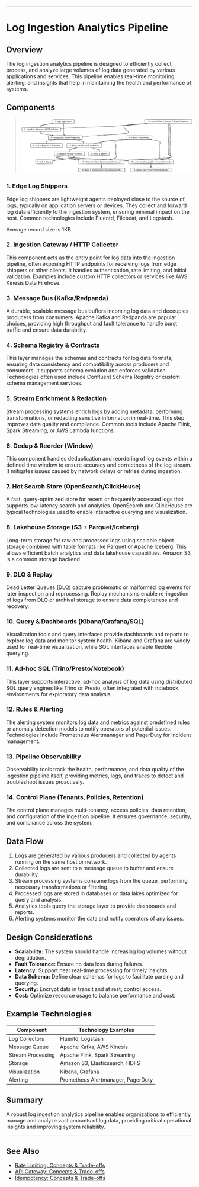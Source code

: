 
---

# Log Ingestion Analytics Pipeline

## Overview

The log ingestion analytics pipeline is designed to efficiently collect, process, and analyze large volumes of log data generated by various applications and services. This pipeline enables real-time monitoring, alerting, and insights that help in maintaining the health and performance of systems.

## Components

> ![Log Ingestion](./log-ingestion.excalidraw.png)

### 1. Edge Log Shippers  
Edge log shippers are lightweight agents deployed close to the source of logs, typically on application servers or devices. They collect and forward log data efficiently to the ingestion system, ensuring minimal impact on the host. Common technologies include Fluentd, Filebeat, and Logstash.

Average record size is 1KB

### 2. Ingestion Gateway / HTTP Collector  
This component acts as the entry point for log data into the ingestion pipeline, often exposing HTTP endpoints for receiving logs from edge shippers or other clients. It handles authentication, rate limiting, and initial validation. Examples include custom HTTP collectors or services like AWS Kinesis Data Firehose.

### 3. Message Bus (Kafka/Redpanda)  
A durable, scalable message bus buffers incoming log data and decouples producers from consumers. Apache Kafka and Redpanda are popular choices, providing high throughput and fault tolerance to handle burst traffic and ensure data durability.

### 4. Schema Registry & Contracts  
This layer manages the schemas and contracts for log data formats, ensuring data consistency and compatibility across producers and consumers. It supports schema evolution and enforces validation. Technologies often used include Confluent Schema Registry or custom schema management services.

### 5. Stream Enrichment & Redaction  
Stream processing systems enrich logs by adding metadata, performing transformations, or redacting sensitive information in real-time. This step improves data quality and compliance. Common tools include Apache Flink, Spark Streaming, or AWS Lambda functions.

### 6. Dedup & Reorder (Window)  
This component handles deduplication and reordering of log events within a defined time window to ensure accuracy and correctness of the log stream. It mitigates issues caused by network delays or retries during ingestion.

### 7. Hot Search Store (OpenSearch/ClickHouse)  
A fast, query-optimized store for recent or frequently accessed logs that supports low-latency search and analytics. OpenSearch and ClickHouse are typical technologies used to enable interactive querying and visualization.

### 8. Lakehouse Storage (S3 + Parquet/Iceberg)  
Long-term storage for raw and processed logs using scalable object storage combined with table formats like Parquet or Apache Iceberg. This allows efficient batch analytics and data lakehouse capabilities. Amazon S3 is a common storage backend.

### 9. DLQ & Replay  
Dead Letter Queues (DLQ) capture problematic or malformed log events for later inspection and reprocessing. Replay mechanisms enable re-ingestion of logs from DLQ or archival storage to ensure data completeness and recovery.

### 10. Query & Dashboards (Kibana/Grafana/SQL)  
Visualization tools and query interfaces provide dashboards and reports to explore log data and monitor system health. Kibana and Grafana are widely used for real-time visualization, while SQL interfaces enable flexible querying.

### 11. Ad‑hoc SQL (Trino/Presto/Notebook)  
This layer supports interactive, ad-hoc analysis of log data using distributed SQL query engines like Trino or Presto, often integrated with notebook environments for exploratory data analysis.

### 12. Rules & Alerting  
The alerting system monitors log data and metrics against predefined rules or anomaly detection models to notify operators of potential issues. Technologies include Prometheus Alertmanager and PagerDuty for incident management.

### 13. Pipeline Observability  
Observability tools track the health, performance, and data quality of the ingestion pipeline itself, providing metrics, logs, and traces to detect and troubleshoot issues proactively.

### 14. Control Plane (Tenants, Policies, Retention)  
The control plane manages multi-tenancy, access policies, data retention, and configuration of the ingestion pipeline. It ensures governance, security, and compliance across the system.

## Data Flow

1. Logs are generated by various producers and collected by agents running on the same host or network.
2. Collected logs are sent to a message queue to buffer and ensure durability.
3. Stream processing systems consume logs from the queue, performing necessary transformations or filtering.
4. Processed logs are stored in databases or data lakes optimized for query and analysis.
5. Analytics tools query the storage layer to provide dashboards and reports.
6. Alerting systems monitor the data and notify operators of any issues.

## Design Considerations

- **Scalability:** The system should handle increasing log volumes without degradation.
- **Fault Tolerance:** Ensure no data loss during failures.
- **Latency:** Support near real-time processing for timely insights.
- **Data Schema:** Define clear schemas for logs to facilitate parsing and querying.
- **Security:** Encrypt data in transit and at rest; control access.
- **Cost:** Optimize resource usage to balance performance and cost.

## Example Technologies

| Component           | Technology Examples              |
|---------------------|--------------------------------|
| Log Collectors      | Fluentd, Logstash               |
| Message Queue       | Apache Kafka, AWS Kinesis       |
| Stream Processing   | Apache Flink, Spark Streaming   |
| Storage             | Amazon S3, Elasticsearch, HDFS  |
| Visualization       | Kibana, Grafana                 |
| Alerting            | Prometheus Alertmanager, PagerDuty |

## Summary

A robust log ingestion analytics pipeline enables organizations to efficiently manage and analyze vast amounts of log data, providing critical operational insights and improving system reliability.

---

## See Also
- [Rate Limiting: Concepts & Trade-offs](../../components/rate-limiter.md)
- [API Gateway: Concepts & Trade-offs](../../components/api-gateway.md)
- [Idempotency: Concepts & Trade-offs](../../components/idempotency.md)
